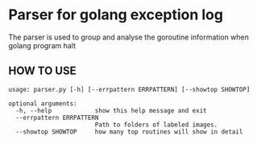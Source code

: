 # Parser for golang exception log

The parser is used to group and analyse the goroutine information when golang program halt

## HOW TO USE

```shell
usage: parser.py [-h] [--errpattern ERRPATTERN] [--showtop SHOWTOP]

optional arguments:
  -h, --help            show this help message and exit
  --errpattern ERRPATTERN
                        Path to folders of labeled images.
  --showtop SHOWTOP     how many top routines will show in detail
```
